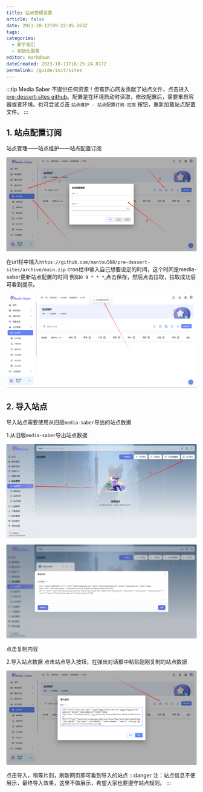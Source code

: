 ```yaml
---
title: 站点管理设置
article: false
date: 2023-10-12T09:22:05.263Z
tags:
categories: 
  - 新手指引
  - 初始化配置
editor: markdown
dateCreated: 2023-10-11T16:25:24.817Z
permalink: /guide/init/sites
---
```


:::tip
Media Saber 不提供任何资源！但有热心网友贡献了站点文件，点击进入 [pre-dessert-sites github](https://github.com/mantou568/pre-dessert-sites)。配置是在环境启动时读取，修改配置后，需要重启容器或者环境。也可尝试点击 `站点维护 - 站点配置订阅-拉取` 按钮，重新加载站点配置文件。
:::

## 1. 站点配置订阅

站点管理——站点维护——站点配置订阅

![0201.png](./images/0201.png)

在url栏中输入`https://github.com/mantou568/pre-dessert-sites/archive/main.zip`
cron栏中输入自己想要设定的时间，这个时间是media-saber更新站点配置的时间 例如`0 9 * * *`,点击保存，然后点击拉取，拉取成功后可看到提示。

![0202.png](./images/0202.png)

## 2. 导入站点

导入站点需要使用从旧版`media-saber`导出的站点数据

1.从旧版`media-saber`导出站点数据

![0203.png](./images/0203.png)

![0204.png](./images/0204.png)

点击复制内容

2.导入站点数据
点击站点导入按钮，在弹出对话框中粘贴刚刚复制的站点数据

![0205.png](./images/0205.png)

点击导入，稍等片刻，刷新网页即可看到导入的站点
:::danger
注：站点信息不便展示，最终导入效果，这里不做展示，希望大家也要遵守站点规则。
:::